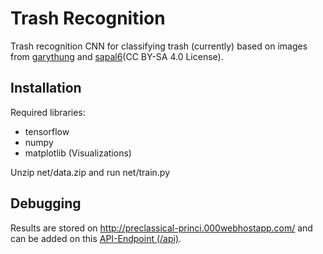 # Trash Recognition
Trash recognition CNN for classifying trash (currently) based on images from [garythung](https://github.com/garythung/trashnet) and [sapal6](https://www.kaggle.com/datasets/sapal6/waste-classification-data-v2?resource=download)(CC BY-SA 4.0 License).

## Installation
Required libraries:
- tensorflow
- numpy
- matplotlib  (Visualizations)

Unzip net/data.zip and run net/train.py

## Debugging
Results are stored on http://preclassical-princi.000webhostapp.com/ and can be added on this [API-Endpoint (/api)](http://preclassical-princi.000webhostapp.com/api).